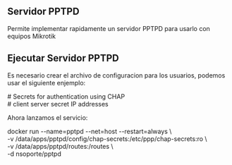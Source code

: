 ## Servidor PPTPD 

Permite implementar rapidamente un servidor PPTPD para usarlo con equipos Mikrotik

## Ejecutar Servidor PPTPD

Es necesario crear el archivo de configuracion para los usuarios, podemos usar el siguiente enjemplo:

\# Secrets for authentication using CHAP </br>
\# client	server	secret			IP addresses


Ahora lanzamos el servicio:

docker run --name=pptpd --net=host --restart=always \\ </br>
-v /data/apps/pptpd/config/chap-secrets:/etc/ppp/chap-secrets:ro \\ </br>
-v /data/apps/pptpd/routes:/routes \\ </br>
-d nsoporte/pptpd
